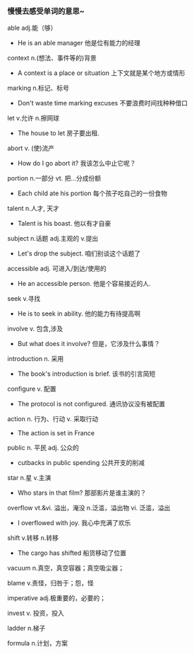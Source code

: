 ### 慢慢去感受单词的意思~

able adj.能（够）

- He is an able manager 他是位有能力的经理

context n.(想法、事件等的)背景

- A context is a place or situation 上下文就是某个地方或情形

marking n.标记、标号

- Don't waste time marking excuses 不要浪费时间找种种借口

let v.允许 n.擦网球

- The house to let 房子要出租.

abort v. (使)流产

- How do I go abort it? 我该怎么中止它呢？

portion n.一部分 vt. 把...分成份额

- Each child ate his portion 每个孩子吃自己的一份食物

talent n.人才, 天才

- Talent is his boast. 他以有才自豪

subject n.话题 adj.主观的 v.提出

- Let's drop the subject. 咱们别谈这个话题了

accessible adj. 可进入/到达/使用的

- He an accessible person. 他是个容易接近的人.

seek v.寻找

- He is to seek in ability. 他的能力有待提高啊

involve v. 包含,涉及

- But what does it involve? 但是，它涉及什么事情？

introduction n. 采用

- The book's introduction is brief. 该书的引言简短

configure v. 配置

- The protocol is not configured. 通讯协议没有被配置

action n. 行为、行动 v. 采取行动

- The action is set in France

public n. 平民 adj. 公众的

- cutbacks in public spending 公共开支的削减

star n.星 v.主演

- Who stars in that film? 那部影片是谁主演的？

overflow vt.&vi. 溢出，淹没 n.泛滥，溢出物 vi. 泛滥，溢出

- I overflowed with joy. 我心中充满了欢乐

shift v.转移 n.转移

- The cargo has shifted 船货移动了位置

vacuum n.真空，真空容器；真空吸尘器；

blame v.责怪，归咎于；怨，怪

imperative adj.极重要的，必要的；

invest v. 投资，投入

ladder n.梯子

formula n.计划，方案
